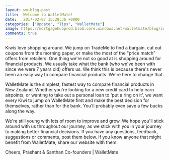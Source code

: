 ```yaml
---
layout: wm-blog-post
title:  Welcome to WalletMate!
date:   2017-02-07 15:28:36 +0800
categories: ["Update", "Tips", "WalletMate"]
image: https://mortgagehubprod.blob.core.windows.net/walletmate/blog/introducing-walletmate.jpeg 
comments: true
---
```

Kiwis love shopping around. We jump on TradeMe to find a bargain, cut out coupons from the morning paper, or make the most of the "price match" offers from retailers. One thing we're not so good at is shopping around for financial products. We usually take what the bank (who we've been with since we were 7 years old) offers us. We think this is because there's never been an easy way to compare financial products. We're here to change that. 

WalletMate is the simplest, fastest way to compare financial products in New Zealand. Whether you're looking for a new credit card to help earn airpoints, or wanting to take out a personal loan to 'put a ring on it', we want every Kiwi to jump on WalletMate first and make the best decision for themselves, rather than for the bank. You'll probably even save a few bucks along the way.

We're still young with lots of room to improve and grow. We hope you'll stick around with us throughout our journey, as we stick with you in your journey to making better financial decisions. If you have any questions, feedback, suggestions or comments, post them below. If you know anyone that might benefit from WalletMate, share our website with them. 

Cheers,
Prashant & Santhan
Co-founders | WalletMate



